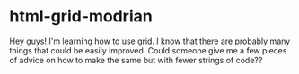 # html-grid-modrian
Hey guys! I'm learning how to use grid. I know that there are probably many things that could be easily improved. Could someone give me a few pieces of advice on how to make the same but with fewer strings of code?? 
